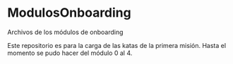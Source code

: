 # ModulosOnboarding
Archivos de los módulos de onboarding

Este repositorio es para la carga de las katas de la primera misión. Hasta el momento se pudo hacer del módulo 0 al 4.
